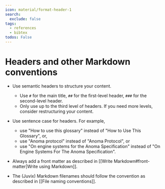 ```yaml
---
icon: material/format-header-1
search:
  exclude: false
tags:
  - references
  - bibtex
todos: False
---
```


# Headers and other Markdown conventions

- Use semantic headers to structure your content.

  - Use `#` for the main title, `##` for the first-level header, `###` for the
    second-level header.
  - Only use up to the third level of headers. If you need more levels, consider
    restructuring your content.

- Use sentence case for headers. For example,

  - use "How to use this glossary" instead of "How to Use This Glossary", or,
  - use "Anoma protocol" instead of  "Anoma Protocol", or
  - use "On engine systems for the Anoma Specification" instead of "On Engine
    Systems For The Anoma Specification".

- Always add a front matter as described in [[Write Markdown#front-matter|Write using Markdown]].

- The (Juvix) Markdown filenames should follow the convention as described in [[File naming conventions]].